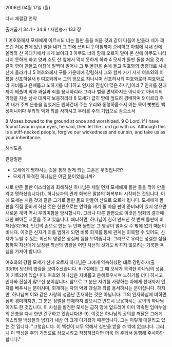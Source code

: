 2006년 04월 17일 (월)

다시 체결된 언약



출애굽기 34:1 - 34:9 / 새찬송가 133 장


1 여호와께서 모세에게 이르시되 너는 돌판 둘을 처음 것과  같이 다듬어 만들라 네가 깨뜨린 처음 판에 있던 말을 내가 그 판에 쓰리니 2 아침까지 준비하고 아침에 시내 산에 올라와 산 꼭대기에서 내게 보이되 3 아무도 너와 함께 오르지 말며 온 산에 아무도 나타나지 못하게 하고 양과 소도 산 앞에서 먹지 못하게 하라 4 모세가 돌판 둘을 처음 것과 같이 깎아 만들고 아침에 일찍이 일어나 그 두 돌판을 손에 들고 여호와의 명령대로 시내 산에 올라가니 5 여호와께서 구름 가운데에 강림하사 그와 함께 거기 서서 여호와의 이름을 선포하실새 6 여호와께서 그의 앞으로 지나시며 선포하시되 여호와로라 여호와로라 자비롭고 은혜롭고 노하기를 더디하고 인자와 진실이 많은 하나님이라 7 인자를 천대까지 베풀며 악과 과실과 죄를 용서하리라 그러나 벌을 면제하지는 아니하고 아버지의 악행을 자손 삼사 대까지 보응하리라 8 모세가 급히 땅에 엎드려 경배하며 9 이르되 주여 내가 주께 은총을 입었거든 원하건대 주는 우리와 동행하옵소서 이는 목이 뻣뻣한 백성이니이다 우리의 악과 죄를 사하시고 우리를 주의 기업으로 삼으소서

8 Moses bowed to the ground at once and worshiped. 9 O Lord, if I have found favor in your eyes, he said, then let the Lord go with us.  Although this is a stiff-necked people, forgive our wickedness and our sin, and take us as your inheritance.

해석도움





관찰질문
- 모세에게 명하시는 것을 통해 얻게 되는 교훈은 무엇입니까? 
- 모세가 목격한 하나님은 어떤 분이었습니까?

새로 만든 돌판
이스라엘과 화해하신 하나님은 제일 먼저 모세에게 돌판 둘을 깎아 만들라고 명하셨습니다(1).  하나님과의 관계 회복은 말씀의 회복부터 시작되는 것입니다.  이에 모세는 처음 것과 같은 크기로 돌판 둘으 만들어 산으로 오르게 됩니다.  모세에게 돌판을 직접 준비케 하신 것은 한편으로는 언약을 새겨 둘 마음 판이 준비되어 있지 않으면 새로운 계약 역시 무의미함을 암시합니다.  그러나 다른 한편으로 이것은 범죄의 결과에 대한 뼈아픈 교훈을 주고 있습니다.  왜냐하면, 하나님이 친히 만드신 첫 번째 돌판에 비해(출32:16), 인간의 손으로 만든 두 번째 돌판은 그 영광이 떨어질 수 밖에 없기 때문이비니다.  이것은 신자가 죄를 범하게 되면 비록 회개를 통해 관계는 회복할 수 있어도, 신자가 누릴 수 있는 최선의 영광은 상실케 됨을 보여줍니다.  그러므로 우리는 성결한 삶을 통하여 자신에게 보장된 최선의 영광을 어떤 차선의 것과도 바꾸지 않으려는 거룩한 욕심을 가져야 합니다.

여호와의 강림
모세가 산에 오르자 하나님은 그에게 약속하셨던 대로 강림하사(출33:19) 당신의 영광을 보여주셨습니다.  6-7절에는 그 때 모세가 목격한 하나님의 성품이 기록되어 있습니다.  여호와 하나님은 자비롭고 은혜로우시며 노하기를 더디 하시고 인자와 진실이 많으신 분이십니다.  참으로 그 분은 자기를 사랑하는 자에게 천대까지 인자를 베푸시는 분이시며, 회개하는 자의 악과 과실과 죄를 용서하시는 분이십니다.  하지만, 하나님께 이와 같은 사랑의 성품난 존재하는 것은 아닙니다.  그의 인자하심에 비하면 심히 경미하지만, 그 분은 징벌을 면제하지 않으시고 반드시 보응하시는 공의의 하나님이기도 한 것입니다.  이 사실을 발견한 모세는 급히 땅에 엎드리어 이미 약속된 임마누엘의 은총을 다시 한번 간구하고 있습니다(8-9).  이것은 하나님의 공의를 깨달은 그에게 이스라엘 백성들의 범죄가 새삼 더 크게 다가왔기 때문입니다.  그는 이렇게 매달리고 있는 것 입니다.  "그렇습니다.  이 백성이 너무 악해서 심판을 받을 수 밖에 없습니다.  그러니 이 백성을 주의 기업으로 삼으시려고 작정하셨다면 더욱 더 주께서 동행해 주셔야만 합니다."